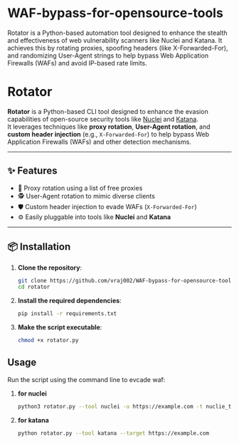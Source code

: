 # WAF-bypass-for-opensource-tools
Rotator is a Python-based automation tool designed to enhance the stealth and effectiveness of web vulnerability scanners like Nuclei and Katana. It achieves this by rotating proxies, spoofing headers (like X-Forwarded-For), and randomizing User-Agent strings to help bypass Web Application Firewalls (WAFs) and avoid IP-based rate limits.
# Rotator

**Rotator** is a Python-based CLI tool designed to enhance the evasion capabilities of open-source security tools like [Nuclei](https://github.com/projectdiscovery/nuclei) and [Katana](https://github.com/projectdiscovery/katana).  
It leverages techniques like **proxy rotation**, **User-Agent rotation**, and **custom header injection** (e.g., `X-Forwarded-For`) to help bypass Web Application Firewalls (WAFs) and other detection mechanisms.

---

## ✨ Features

- 🔄 Proxy rotation using a list of free proxies
- 🕵️ User-Agent rotation to mimic diverse clients
- 🛡️ Custom header injection to evade WAFs (`X-Forwarded-For`)
- ⚙️ Easily pluggable into tools like **Nuclei** and **Katana**

---

## 📦 Installation

1. **Clone the repository**:
   ```bash
   git clone https://github.com/vraj002/WAF-bypass-for-opensource-tools.git
   cd rotator
    ```
   
2. **Install the required dependencies**:
   ```bash
   pip install -r requirements.txt
   ```
  
3.  **Make the script executable**:
    ```bash
    chmod +x rotator.py
    ```
## Usage

Run the script using the command line to evcade waf:

1. **for nuclei**
    ```bash
   python3 rotator.py --tool nuclei -u https://example.com -t nuclie_template
   ```
2. **for katana**
    ```bash
   python rotator.py --tool katana --target https://example.com  
    ```
